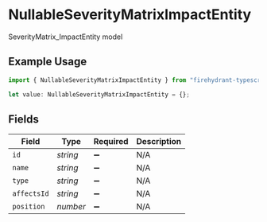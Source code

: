 # NullableSeverityMatrixImpactEntity

SeverityMatrix_ImpactEntity model

## Example Usage

```typescript
import { NullableSeverityMatrixImpactEntity } from "firehydrant-typescript-sdk/models/components";

let value: NullableSeverityMatrixImpactEntity = {};
```

## Fields

| Field              | Type               | Required           | Description        |
| ------------------ | ------------------ | ------------------ | ------------------ |
| `id`               | *string*           | :heavy_minus_sign: | N/A                |
| `name`             | *string*           | :heavy_minus_sign: | N/A                |
| `type`             | *string*           | :heavy_minus_sign: | N/A                |
| `affectsId`        | *string*           | :heavy_minus_sign: | N/A                |
| `position`         | *number*           | :heavy_minus_sign: | N/A                |